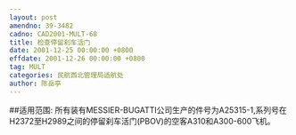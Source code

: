 ```yaml
---
layout: post
amendno: 39-3482
cadno: CAD2001-MULT-68
title: 检查停留刹车活门
date: 2001-12-25 00:00:00 +0800
effdate: 2001-12-26 00:00:00 +0800
tag: MULT
categories: 民航西北管理局适航处
author: 陈岳亭
---
```


##适用范围:
所有装有MESSIER-BUGATTI公司生产的件号为A25315-1,系列号在H2372至H2989之间的停留刹车活门(PBOV)的空客A310和A300-600飞机。

